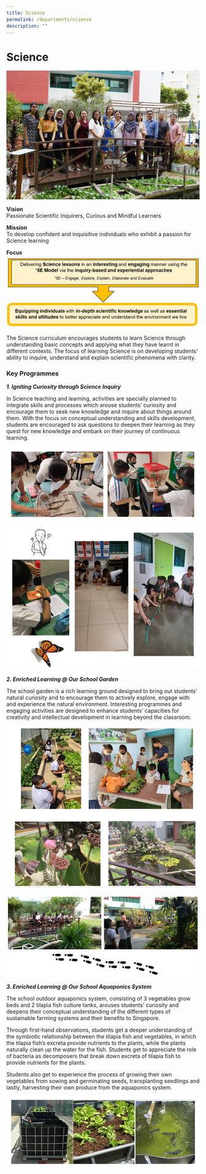 ```yaml
---
title: Science
permalink: /departments/science
description: ""
---
```

# **Science**

![](/images/DSC00107.jpg)

**Vision**     
Passionate Scientific Inquirers, Curious and Mindful Learners  

**Mission**      
To develop confident and inquisitive individuals who exhibit a passion for Science learning

**Focus**
![](/images/ScienceImg.jpg)

The Science curriculum encourages students to learn Science through understanding basic concepts and applying what they have learnt in different contexts. The focus of learning Science is on developing students' ability to inquire, understand and explain scientific phenomena with clarity.  

### Key Programmes

_**1\. Igniting Curiosity through Science Inquiry**_

In Science teaching and learning, activities are specially planned to integrate skills and processes which arouse students’ curiosity and encourage them to seek new knowledge and inquire about things around them. With the focus on conceptual understanding and skills development, students are encouraged to ask questions to deepen their learning as they quest for new knowledge and embark on their journey of continuous learning.

![](/images/Capture1.png)
![](/images/ScienceImg1.jpg)

**_2\. Enriched Learning @ Our School Garden_**

The school garden is a rich learning ground designed to bring out students’ natural curiosity and to encourage them to actively explore, engage with and experience the natural environment. Interesting programmes and engaging activities are designed to enhance students’ capacities for creativity and intellectual development in learning beyond the classroom.

![](/images/Capture2.png)

![](/images/ScienceImg2.jpg)

**_3\. Enriched Learning @ Our School Aquaponics System_**

The school outdoor aquaponics system, consisting of 3 vegetables grow beds and 2 tilapia fish culture tanks, arouses students’ curiosity and deepens their conceptual understanding of the different types of sustainable farming systems and their benefits to Singapore. 

Through first-hand observations, students get a deeper understanding of the symbiotic relationship between the tilapia fish and vegetables, in which the tilapia fish’s excreta provide nutrients to the plants, while the plants naturally clean up the water for the fish. Students get to appreciate the role of bacteria as decomposers that break down excreta of tilapia fish to provide nutrients for the plants. 

Students also get to experience the process of growing their own vegetables from sowing and germinating seeds, transplanting seedlings and lastly, harvesting their own produce from the aquaponics system.

![](/images/Capture3.png)